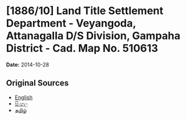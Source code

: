 # [1886/10] Land Title Settlement Department - Veyangoda, Attanagalla D/S Division, Gampaha District - Cad. Map No. 510613

**Date:** 2014-10-28

## Original Sources

- [English](https://documents.gov.lk/view/extra-gazettes/2014/10/1886-10_E.pdf)
- [සිංහල](https://documents.gov.lk/view/extra-gazettes/2014/10/1886-10_S.pdf)
- [தமிழ்](https://documents.gov.lk/view/extra-gazettes/2014/10/1886-10_T.pdf)
